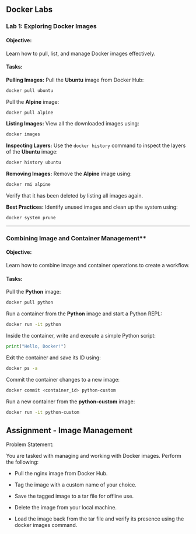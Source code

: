 ## Docker Labs

### **Lab 1: Exploring Docker Images**

#### **Objective:**
Learn how to pull, list, and manage Docker images effectively.

#### **Tasks:**

**Pulling Images:**
Pull the **Ubuntu** image from Docker Hub:
  ```bash
  docker pull ubuntu
  ```
Pull the **Alpine** image:
  ```bash
  docker pull alpine
  ```

**Listing Images:**
View all the downloaded images using:
  ```bash
  docker images
  ```

**Inspecting Layers:**
Use the `docker history` command to inspect the layers of the **Ubuntu** image:
  ```bash
  docker history ubuntu
  ```

**Removing Images:**
Remove the **Alpine** image using:
  ```bash
  docker rmi alpine
  ```
Verify that it has been deleted by listing all images again.

**Best Practices:**
Identify unused images and clean up the system using:
  ```bash
  docker system prune
  ```



---

### Combining Image and Container Management**

#### **Objective:**
Learn how to combine image and container operations to create a workflow.

#### **Tasks:**

Pull the **Python** image:
  ```bash
  docker pull python
  ```

Run a container from the **Python** image and start a Python REPL:
  ```bash
  docker run -it python
  ```

Inside the container, write and execute a simple Python script:
  ```python
  print("Hello, Docker!")
  ```

Exit the container and save its ID using:
  ```bash
  docker ps -a
  ```

Commit the container changes to a new image:
  ```bash
  docker commit <container_id> python-custom
  ```

Run a new container from the **python-custom** image:
  ```bash
  docker run -it python-custom
  ```




## Assignment - Image Management

Problem Statement:

You are tasked with managing and working with Docker images. Perform the following:

- Pull the nginx image from Docker Hub.

- Tag the image with a custom name of your choice.

- Save the tagged image to a tar file for offline use.

- Delete the image from your local machine.

- Load the image back from the tar file and verify its presence using the docker images command.


